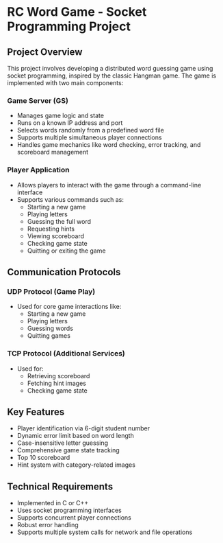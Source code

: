 # RC Word Game - Socket Programming Project

## Project Overview

This project involves developing a distributed word guessing game using socket programming, inspired by the classic Hangman game. The game is implemented with two main components:

### Game Server (GS)
- Manages game logic and state
- Runs on a known IP address and port
- Selects words randomly from a predefined word file
- Supports multiple simultaneous player connections
- Handles game mechanics like word checking, error tracking, and scoreboard management

### Player Application
- Allows players to interact with the game through a command-line interface
- Supports various commands such as:
  - Starting a new game
  - Playing letters
  - Guessing the full word
  - Requesting hints
  - Viewing scoreboard
  - Checking game state
  - Quitting or exiting the game

## Communication Protocols

### UDP Protocol (Game Play)
- Used for core game interactions like:
  - Starting a new game
  - Playing letters
  - Guessing words
  - Quitting games

### TCP Protocol (Additional Services)
- Used for:
  - Retrieving scoreboard
  - Fetching hint images
  - Checking game state

## Key Features

- Player identification via 6-digit student number
- Dynamic error limit based on word length
- Case-insensitive letter guessing
- Comprehensive game state tracking
- Top 10 scoreboard
- Hint system with category-related images

## Technical Requirements

- Implemented in C or C++
- Uses socket programming interfaces
- Supports concurrent player connections
- Robust error handling
- Supports multiple system calls for network and file operations
